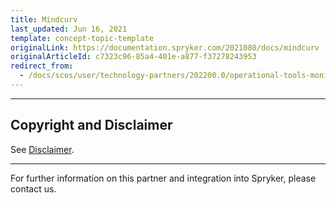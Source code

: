 ```yaml
---
title: Mindcurv
last_updated: Jun 16, 2021
template: concept-topic-template
originalLink: https://documentation.spryker.com/2021080/docs/mindcurv
originalArticleId: c7323c96-85a4-401e-a877-f37278243953
redirect_from:
  - /docs/scos/user/technology-partners/202200.0/operational-tools-monitoring-legal-etc/mindcurv.html
---
```


---

## Copyright and Disclaimer

See [Disclaimer](https://github.com/spryker/spryker-documentation).

---
For further information on this partner and integration into Spryker, please contact us.

<div class="hubspot-form js-hubspot-form" data-portal-id="2770802" data-form-id="163e11fb-e833-4638-86ae-a2ca4b929a41" id="hubspot-1"></div>
